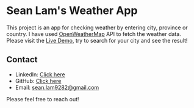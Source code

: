 # Sean Lam's Weather App

This project is an app for checking weather by entering city, province or country. I have used [OpenWeatherMap](https://openweathermap.org/) API to fetch the weather data.
Please visit the [Live Demo](https://weather-app-seanlam9282.vercel.app/), try to search for your city and see the result!

## Contact
- LinkedIn: [Click here](https://www.linkedin.com/in/seanlam9282/)
- GitHub: [Click here](https://github.com/seanlam9282)
- Email: sean.lam9282@gmail.com

Please feel free to reach out!
